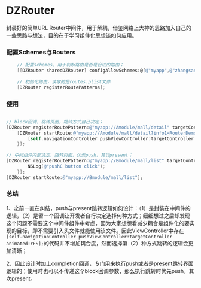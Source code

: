 # DZRouter
封装好的简单URL Router中间件，用于解耦，借鉴网络上大神的思路加入自己的一些思路与想法，目的在于学习组件化思想该如何应用。


### 配置Schemes与Routers
```objective-c
    // 配置schemes，用于判断路由是否是合法的路由；
    [[DZRouter sharedDZRouter] configAllowSchemes:@[@"myapp",@"zhangsan"]];
    
    // 初始化路由，读取的是routes.plist文件
    [DZRouter registerRoutePatterns];
```


### 使用
```objective-c

// block回调，跳转页面，跳转方式自己决定；
[DZRouter registerRoutePattern:@"myapp://Amodule/mall/detail" targetControllerName:@"BTestViewController"];
    [DZRouter startRoute:@"myapp://Amodule/mall/detail?info1=RouterDemo&info2=dgfs&info3=123456789" completion:^(UIViewController *targetController) {
        [self.navigationController pushViewController:targetController animated:YES];
    }];
    
// 中间组件内部决定，跳转页面，优先push，其次present；
[DZRouter registerRoutePattern:@"myapp://Bmodule/mall/list" targetControllerName:@"DTestViewController" handler:^(NSString *handlerTag, id parameters) {
        NSLog(@"pushC button click");
    }];
[DZRouter startRoute:@"myapp://Bmodule/mall/list"];
```

### 总结

1、之前一直在纠结，push与present跳转逻辑如何设计：（1）是封装在中间件的逻辑，（2）是留一个回调让开发者自行决定选择何种方式；细细想过之后却发现这个问题不需要这个中间件组件中考虑，因为大家想想看减少耦合是组件化的要实现的目标，即不需要引入头文件就能使用该文件。因此ViewController中存在`[self.navigationController pushViewController:targetController animated:YES];`的代码并不增加耦合度，然而选择第（2）种方式跳转的逻辑会更加清晰；


2、因此设计时加上completion回调，专门用来执行push或者是present跳转界面逻辑的；使用时也可以不传递这个block回调参数，那么执行跳转时优先push，其次present。


